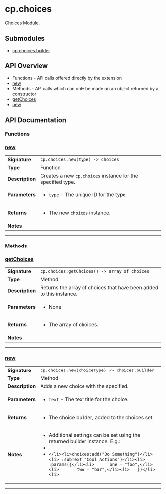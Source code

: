 # cp.choices

Choices Module.

## Submodules
 * [cp.choices.builder](cp.choices.builder.md)

## API Overview
* Functions - API calls offered directly by the extension
 * [new](#new)
* Methods - API calls which can only be made on an object returned by a constructor
 * [getChoices](#getchoices)
 * [new](#new)

## API Documentation

### Functions


### [new](#new)

|                                             |                                                                                     |
| --------------------------------------------|-------------------------------------------------------------------------------------|
| **Signature**                               | `cp.choices.new(type) -> choices`                                                                    |
| **Type**                                    | Function                                                                     |
| **Description**                             | Creates a new `cp.choices` instance for the specified type.                                                                     |
| **Parameters**                              | <ul><li>`type` - The unique ID for the type.</li></ul> |
| **Returns**                                 | <ul><li>The new `choices` instance.</li></ul>          |
| **Notes**                                   | <ul></ul>                |

---
### Methods


### [getChoices](#getchoices)

|                                             |                                                                                     |
| --------------------------------------------|-------------------------------------------------------------------------------------|
| **Signature**                               | `cp.choices:getChoices() -> array of choices`                                                                    |
| **Type**                                    | Method                                                                     |
| **Description**                             | Returns the array of choices that have been added to this instance.                                                                     |
| **Parameters**                              | <ul><li>None</li></ul> |
| **Returns**                                 | <ul><li>The array of choices.</li></ul>          |
| **Notes**                                   | <ul></ul>                |

---

### [new](#new)

|                                             |                                                                                     |
| --------------------------------------------|-------------------------------------------------------------------------------------|
| **Signature**                               | `cp.choices:new(choiceType) -> choices.builder`                                                                    |
| **Type**                                    | Method                                                                     |
| **Description**                             | Adds a new choice with the specified.                                                                     |
| **Parameters**                              | <ul><li>`text`	- The text title for the choice.</li></ul> |
| **Returns**                                 | <ul><li>The choice builder, added to the choices set.</li></ul>          |
| **Notes**                                   | <ul><li>Additional settings can be set using the returned builder instance. E.g.:</li><li></li><li>```</li><li>choices:add("Do Something")</li><li>	:subText("Cool Actions")</li><li>		:params({</li><li>		one = "foo",</li><li>		two = "bar",</li><li>	})</li><li>```</li></ul>                |

---
